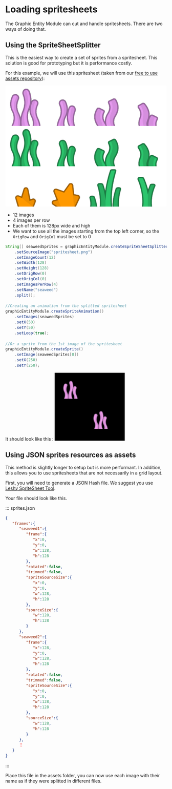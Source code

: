 # Loading spritesheets

The Graphic Entity Module can cut and handle spritesheets. There are two ways of doing that.

## Using the SpriteSheetSplitter <a name="SpriteSheetSplitter"></a>

This is the easiest way to create a set of sprites from a spritesheet. This solution is good for prototyping but it is performance costly.

For this example, we will use this spritesheet (taken from our [free to use assets repository](https://github.com/CodinGame/codingame-sdk-assets)):

![Spritesheet](resources/spritesheet.png)

- 12 images
- 4 images per row
- Each of them is 128px wide and high
- We want to use all the images starting from the top left corner, so the `OrigRow` and `OrigCol` must be set to 0

```java
String[] seaweedSprites = graphicEntityModule.createSpriteSheetSplitter()
    .setSourceImage("spritesheet.png")
    .setImageCount(12)
    .setWidth(128)
    .setHeight(128)
    .setOrigRow(0)
    .setOrigCol(0)
    .setImagesPerRow(4)
    .setName("seaweed")
    .split();

//Creating an animation from the splitted spritesheet
graphicEntityModule.createSpriteAnimation()
    .setImages(seaweedSprites)
    .setX(50)
    .setY(50)
    .setLoop(true);

//Or a sprite from the 1st image of the spritesheet
graphicEntityModule.createSprite()
    .setImage(seaweedSprites[0])
    .setX(250)
    .setY(250);
```

It should look like this :
![Example](resources/spritesheet.gif)


## Using JSON sprites resources as assets

This method is slightly longer to setup but is more performant. In addition, this allows you to use spritesheets that are not necessarily in a grid layout.

First, you will need to generate a JSON Hash file. We suggest you use [Leshy SpriteSheet Tool](https://www.leshylabs.com/apps/sstool/).

Your file should look like this.

::: sprites.json
```json
{  
   "frames":{  
      "seaweed1":{  
         "frame":{  
            "x":0,
            "y":0,
            "w":128,
            "h":128
         },
         "rotated":false,
         "trimmed":false,
         "spriteSourceSize":{  
            "x":0,
            "y":0,
            "w":128,
            "h":128
         },
         "sourceSize":{  
            "w":128,
            "h":128
         }
      },
      "seaweed2":{  
         "frame":{  
            "x":128,
            "y":0,
            "w":128,
            "h":128
         },
         "rotated":false,
         "trimmed":false,
         "spriteSourceSize":{  
            "x":0,
            "y":0,
            "w":128,
            "h":128
         },
         "sourceSize":{  
            "w":128,
            "h":128
         }
      },
      ⋮
   }
}
```
:::

Place this file in the assets folder, you can now use each image with their name as if they were splitted in different files.